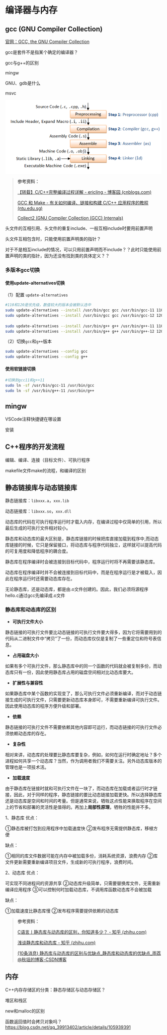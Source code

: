 

# 编译器与内存

## gcc (GNU Compiler Collection)

[官网：GCC, the GNU Compiler Collection](https://gcc.gnu.org/)

gcc是套件不是指某个确定的编译器？

gcc与g++的区别

mingw

GNU、gdb是什么

msvc

<img src="assets/GCC_CompilationProcess.png" alt="GCC_CompilationProcess" style="zoom: 100%; display: block; margin-left: auto; margin-right: auto;" />

> **参考资料：**
>
> [【转载】C/C++完整编译过程详解 - ericling - 博客园 (cnblogs.com)](https://www.cnblogs.com/ericling/articles/11736681.html)
>
> [GCC 和 Make - 有关如何编译、链接和构建 C/C++ 应用程序的教程 (ntu.edu.sg)](https://www3.ntu.edu.sg/home/ehchua/programming/cpp/gcc_make.html#zz-1.)
>
> [Collect2 (GNU Compiler Collection (GCC) Internals)](https://gcc.gnu.org/onlinedocs/gccint/Collect2.html)

头文件的互相引用、头文件的重复include、一般互相include时要用前置声明

头文件互相包含时，只能使用前置声明类的指针？

对于不是相互include的情况，可以只用前置声明而不include？？此时只能使用前置声明的类的指针，因为还没有找到类的具体定义？？

### 多版本gcc切换

#### 使用update-alternatives切换

（1）配置 `update-alternatives`

```bash
#110和120是优先级，数值较大的版本会被默认选中
sudo update-alternatives --install /usr/bin/gcc gcc /usr/bin/gcc-11 110
sudo update-alternatives --install /usr/bin/gcc gcc /usr/bin/gcc-12 120

sudo update-alternatives --install /usr/bin/g++ g++ /usr/bin/g++-11 110
sudo update-alternatives --install /usr/bin/g++ g++ /usr/bin/g++-12 120
```

（2）切换`gcc`和`g++`版本

```bash
sudo update-alternatives --config gcc
sudo update-alternatives --config g++
```

#### 使用软链接切换

```bash
#切换到gcc11和g++11
sudo ln -sf /usr/bin/gcc-11 /usr/bin/gcc
sudo ln -sf /usr/bin/g++-11 /usr/bin/g++
```

## mingw

VSCode注释快捷键在哪设置

安装

## C++程序的开发流程

编辑、编译、连接（目标文件）、可执行程序

makefile文件make的流程，和编译的区别

## 静态链接库与动态链接库

静态链接库：`libxxx.a`，`xxx.lib`

动态链接库：`libxxx.so`，`xxx.dll`

动态库的代码在可执行程序运行时才载入内存，在编译过程中仅简单的引用，所以最后生成的可执行文件相对较小。

静态库和动态库的最大区别是，静态库链接的时候把库直接加载到程序中,而动态库链接的时候，它只是保留接口，将动态库与程序代码独立，这样就可以提高代码的可复用度和降低程序的耦合度。

静态库在程序编译时会被连接到目标代码中，程序运行时将不再需要该静态库。

动态库在程序编译时并不会被连接到目标代码中，而是在程序运行是才被载入，因此在程序运行时还需要动态库存在。

无论静态库，还是动态库，都是由.o文件创建的。因此，我们必须将源程序hello.c通过gcc先编译成.o文件



### 静态库和动态库的区别

- **可执行文件大小**

静态链接的可执行文件要比动态链接的可执行文件要大得多，因为它将需要用到的代码从二进制文件中“拷贝”了一份，而动态库仅仅是复制了一些重定位和符号表信息。

- **占用磁盘大小**

如果有多个可执行文件，那么静态库中的同一个函数的代码就会被复制多份，而动态库只有一份，因此使用静态库占用的磁盘空间相对比动态库要大。

- **扩展性与兼容性**

如果静态库中某个函数的实现变了，那么可执行文件必须重新编译，而对于动态链接生成的可执行文件，只需要更新动态库本身即可，不需要重新编译可执行文件。因此使用动态库的程序方便升级和部署。

- **依赖**

静态链接的可执行文件不需要依赖其他内容即可运行，而动态链接的可执行文件必须依赖动态库的存在。

- **复杂性**

相对来讲，动态库的处理要比静态库要复杂，例如，如何在运行时确定地址？多个进程如何共享一个动态库？当然，作为调用者我们不需要关注。另外动态库版本的管理也是一项技术活。

- **加载速度**

由于静态库在链接时就和可执行文件在一块了，而动态库在加载或者运行时才链接，因此，对于同样的程序，静态链接的要比动态链接加载更快。所以选择静态库还是动态库是空间和时间的考量。但是通常来说，牺牲这点性能来换取程序在空间上的节省和部署的灵活性是值得的。再加上**局部性原理**，牺牲的性能并不多。

1、静态库
优点：

①静态库被打包到应用程序中加载速度快
②发布程序无需提供静态库，移植方便

缺点：

①相同的库文件数据可能在内存中被加载多份，消耗系统资源，浪费内存
②库文件更新需要重新编译项目文件，生成新的可执行程序，浪费时间。

2、动态库
优点：

可实现不同进程间的资源共享
②动态库升级简单，只需要替换库文件，无需重新编译应用程序
③可以控制何时加载动态库，不调用库函数动态库不会被加载                                                       

缺点：

①加载速度比静态库慢
②发布程序需要提供依赖的动态库

> **参考资料：**
>
> [C语言丨静态库与动态库的区别，你知道多少？ - 知乎 (zhihu.com)](https://zhuanlan.zhihu.com/p/307640255#:~:text=静态库和动态库的,低程序的耦合度。)
>
> [浅谈静态库和动态库 - 知乎 (zhihu.com)](https://zhuanlan.zhihu.com/p/71372182)
>
> [(10条消息) 静态库与动态库的区别与优缺点_静态库和动态库的优缺点_雨荔@秋垣的博客-CSDN博客](https://blog.csdn.net/weixin_51483516/article/details/120837316)

## 内存

C++内存存储区的分类：静态存储区与动态存储区？

堆区和栈区

new和malloc的区别

函数返回值时会拷贝对象吗？https://blog.csdn.net/qq_39913402/article/details/105939391